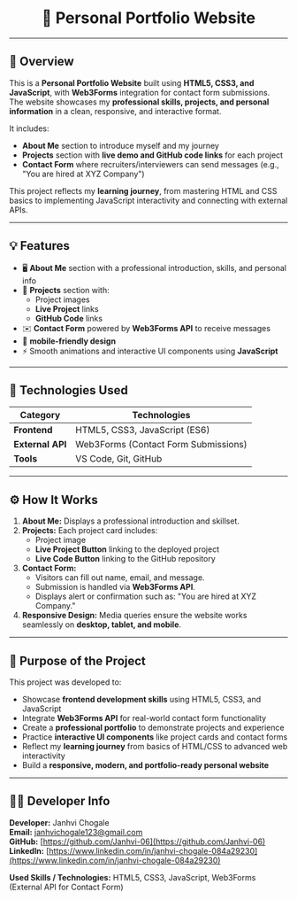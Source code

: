 <p align="center">
  <h1 align="center">🌟 Personal Portfolio Website</h1>
</p>

---

## 📌 Overview
This is a **Personal Portfolio Website** built using **HTML5, CSS3, and JavaScript**, with **Web3Forms** integration for contact form submissions.  
The website showcases my **professional skills, projects, and personal information** in a clean, responsive, and interactive format.  

It includes:  
- **About Me** section to introduce myself and my journey  
- **Projects** section with **live demo and GitHub code links** for each project  
- **Contact Form** where recruiters/interviewers can send messages (e.g., "You are hired at XYZ Company")  

This project reflects my **learning journey**, from mastering HTML and CSS basics to implementing JavaScript interactivity and connecting with external APIs.

---

## 💡 Features
- 🖥️ **About Me** section with a professional introduction, skills, and personal info  
- 📁 **Projects** section with:  
  - Project images  
  - **Live Project** links  
  - **GitHub Code** links  
- ✉️ **Contact Form** powered by **Web3Forms API** to receive messages  
- 📱 **mobile-friendly design**  
- ⚡ Smooth animations and interactive UI components using **JavaScript**

---

## 🧠 Technologies Used
| Category   | Technologies |
|-----------|--------------|
| **Frontend** | HTML5, CSS3, JavaScript (ES6) |
| **External API** | Web3Forms (Contact Form Submissions) |
| **Tools**    | VS Code, Git, GitHub |

---

## ⚙️ How It Works
1. **About Me:** Displays a professional introduction and skillset.  
2. **Projects:** Each project card includes:  
   - Project image  
   - **Live Project Button** linking to the deployed project  
   - **Live Code Button** linking to the GitHub repository  
3. **Contact Form:**  
   - Visitors can fill out name, email, and message.  
   - Submission is handled via **Web3Forms API**.  
   - Displays alert or confirmation such as: "You are hired at XYZ Company."  
4. **Responsive Design:** Media queries ensure the website works seamlessly on **desktop, tablet, and mobile**.

---

## 🎯 Purpose of the Project
This project was developed to:  
- Showcase **frontend development skills** using HTML5, CSS3, and JavaScript  
- Integrate **Web3Forms API** for real-world contact form functionality  
- Create a **professional portfolio** to demonstrate projects and experience  
- Practice **interactive UI components** like project cards and contact forms  
- Reflect my **learning journey** from basics of HTML/CSS to advanced web interactivity  
- Build a **responsive, modern, and portfolio-ready personal website**

---

## 👩‍💻 Developer Info
**Developer:** Janhvi Chogale  
**Email:** [janhvichogale123@gmail.com](mailto:janhvichogale123@gmail.com)  
**GitHub:** [https://github.com/Janhvi-06](https://github.com/Janhvi-06)  
**LinkedIn:** [https://www.linkedin.com/in/janhvi-chogale-084a29230](https://www.linkedin.com/in/janhvi-chogale-084a29230)  

**Used Skills / Technologies:** HTML5, CSS3, JavaScript, Web3Forms (External API for Contact Form)
